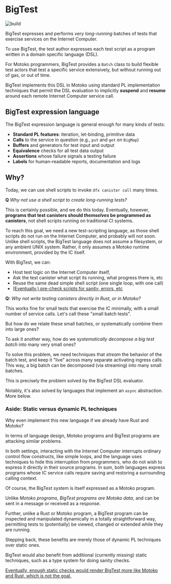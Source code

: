 # BigTest

![build](https://github.com/matthewhammer/motoko-bigtest/workflows/build/badge.svg)

BigTest expresses and performs _very long-running_ batches of tests that
exercise services on the Internet Computer.

To use BigTest, the test author expresses each test script as a
program written in a domain specific language (DSL).

For Motoko programmers, BigTest provides a `Batch` class to build
flexible test actors that test a specific service extensively, but
without running out of gas, or out of time.

BigTest implements this DSL in Motoko using standard PL implementation
techniques that permit the DSL evaluation to implicitly **suspend**
and **resume** around each remote Internet Computer service call.

## BigTest expression language

The BigTest expression language is general enough for many kinds of tests:

 - **Standard PL features**: iteration, let-binding, primitive data
 - **Calls** to the service in question (e.g., `put` and `get` on `BigMap`)
 - **Buffers** and generators for test input and output
 - **Equivalence** checks for all test data output
 - **Assertions** whose failure signals a testing failure
 - **Labels** for human-readable reports, documentation and logs

## Why?

Today, we can use shell scripts to invoke `dfx canister call` many times.

**Q** _Why not use a shell script to create long-running tests?_

This is certainly possible, and we do this today.  Eventually,
however, **programs that test canisters should _themselves_ be
programmed as canisters**, not shell scripts running on traditional CI
systems.

To reach this goal, we need a new test-scripting language, as those
shell scripts do not run on the Internet Computer, and probably will
not soon.  Unlike shell scripts, the BigTest language does not assume
a filesystem, or any ambient UNIX system.  Rather, it only
assumes a Motoko runtime environment, provided by the IC itself.

With BigTest, we can:

- Host test logic on the Internet Computer itself,
- Ask the test canister what script its running, what progress there is, etc
- Reuse the same dead simple shell script (one single loop, with one call)
- [(Eventually,) pre-check scripts for sanity, errors, etc](https://arxiv.org/pdf/1608.06012.pdf)


**Q:** _Why not write testing canisters directly in Rust, or in Motoko?_

This works fine for small tests that exercise the IC minimally, with a
small number of service calls.  Let's call these "small batch tests".

But how do we relate these small batches, or systematically combine
them into large ones?

To ask it another way, how do we _systematically decompose a big test
batch_ into many very small ones?

To solve this problem, we need techniques that _stream_ the behavior
of the batch test, and keep it "live" across many separate activating
ingress calls.  This way, a big batch can be decomposed (via
streaming) into many small batches.

This is precisely the problem solved by the BigTest DSL evaluator.

Notably, it's also solved by languages that implement an `async`
abstraction.  More below.


### Aside: Static versus dynamic PL techniques

Why even implement this new language if we already have Rust and Motoko?

In terms of language design, Motoko programs and BigTest programs are
attacking similar problems.

In both settings, interacting with the Internet Computer interrupts
ordinary control flow constructs, like simple loops, and the language
uses techniques to hide this interruption from programmers, who do not
wish to express it directly in their source programs. In sum, both
languages express programs whose IC service calls require saving and
restoring a surrounding calling context.

Of course, the BigTest system is itself expressed as a Motoko program.

Unlike _Motoko programs_, _BigTest programs are Motoko data_, and can
be sent in a message or received as a response.

Further, unlike a Rust or Motoko program, a BigTest program can be
inspected and manipulated dynamically in a totally straightforward
way, permitting tests to (potentially) be viewed, changed or extended
while they are running.

Stepping back, these benefits are merely those of dynamic PL
techniques over static ones.

BigTest would also benefit from additional (currently missing) static
techniques, such as a type system for doing sanity checks.

[Eventually, enough static checks would render BigTest more like Motoko
and Rust, which is not the goal.](https://arxiv.org/pdf/1608.06012.pdf)
